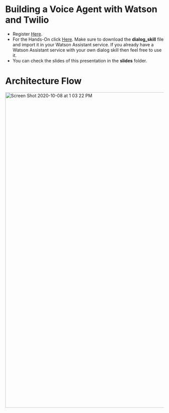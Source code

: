
# Building a Voice Agent with Watson and Twilio

- Register [Here](http://ibm.biz/WatsonTwilio).</br>
- For the Hands-On click [Here](https://www.ibm.com/cloud/garage/dte/tutorial/watson-assistant-features-lab-2-voice-integration/). Make sure to download the __dialog_skill__ file and import it in your Watson Assistant service. If you already have a Watson Assistant service with your own dialog skill then feel free to use it.</br>
- You can check the slides of this presentation in the __slides__ folder.</br>

# Architecture Flow

<img width="1002" alt="Screen Shot 2020-10-08 at 1 03 22 PM" src="https://user-images.githubusercontent.com/15332386/95438103-e64c3400-0966-11eb-965b-54216160e8e3.png">




